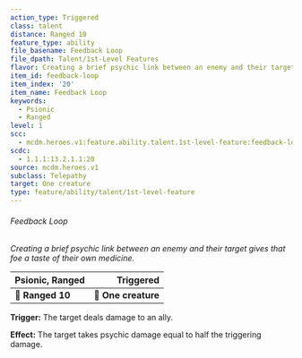 ```yaml
---
action_type: Triggered
class: talent
distance: Ranged 10
feature_type: ability
file_basename: Feedback Loop
file_dpath: Talent/1st-Level Features
flavor: Creating a brief psychic link between an enemy and their target gives that foe a taste of their own medicine.
item_id: feedback-loop
item_index: '20'
item_name: Feedback Loop
keywords:
  - Psionic
  - Ranged
level: 1
scc:
  - mcdm.heroes.v1:feature.ability.talent.1st-level-feature:feedback-loop
scdc:
  - 1.1.1:13.2.1.1:20
source: mcdm.heroes.v1
subclass: Telepathy
target: One creature
type: feature/ability/talent/1st-level-feature
---
```


###### Feedback Loop

*Creating a brief psychic link between an enemy and their target gives that foe a taste of their own medicine.*

| **Psionic, Ranged** |       **Triggered** |
| ------------------- | ------------------: |
| **📏 Ranged 10**    | **🎯 One creature** |

**Trigger:** The target deals damage to an ally.

**Effect:** The target takes psychic damage equal to half the triggering damage.
